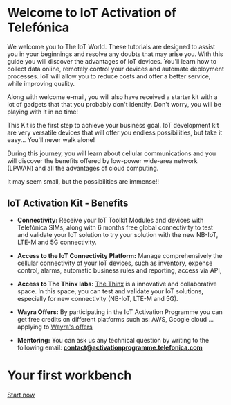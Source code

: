 # Welcome to IoT Activation of Telefónica

We welcome you to The IoT World.
These tutorials are designed to assist you in your beginnings and resolve any doubts that may arise you.
With this guide you will discover the advantages of IoT devices.
You'll learn how to collect data online, remotely control your devices and automate deployment processes.
IoT will allow you to reduce costs and offer a better service, while improving quality.

Along with welcome e-mail, you will also have received a starter kit with a lot of gadgets that that you probably don't identify. 
Don't worry, you will be playing with it in no time!

This Kit is the first step to achieve your business goal.
IoT development kit are very versatile devices that will offer you endless possibilities, 
but take it easy... You'll never walk alone!

During this journey, you will learn about cellular communications and you will discover 
the benefits offered by low-power wide-area network (LPWAN) 
and all the advantages of cloud computing.

It may seem small, but the possibilities are immense!!


## IoT Activation Kit - Benefits


- **Connectivity:**
Receive your IoT Toolkit Modules and devices with Telefónica SIMs, along with 6 months free global connectivity to test and validate your IoT solution
to try your solution with the new NB-IoT, LTE-M and 5G connectivity.

- **Access to the IoT Connectivity Platform:**
Manage comprehensively the cellular connectivity of your IoT devices, such as inventory, expense control, alarms, 
automatic business rules and reporting, access via API, 

- **Access to The Thinx labs:**
[The Thinx](IoT_Activation_TheThinx.md) is a innovative and collaborative space.
In this space, you can test and validate your IoT solutions, especially for new connectivity (NB-IoT, LTE-M and 5G).

- **Wayra Offers:**
By participating in the IoT Activation Programme you can get free credits on different platforms such as: AWS, Google cloud ... applying to [Wayra's offers](Wayra_Offers.md)

- **Mentoring:**
You can ask us any technical question by writing to the following email: **contact@activationprogramme.telefonica.com**


# Your first workbench

[Start now](IoT_Activation_kit.md)
